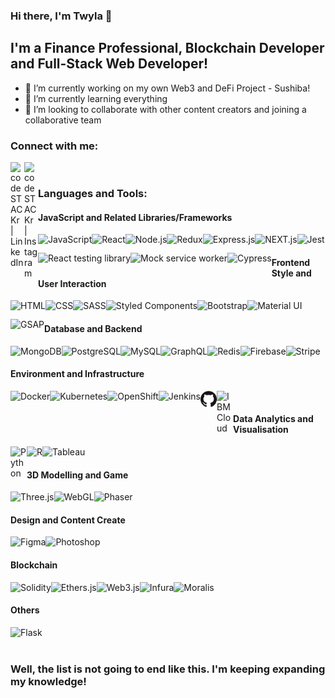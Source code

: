 ### Hi there, I'm Twyla 👋

## I'm a Finance Professional, Blockchain Developer and Full-Stack Web Developer!
- 🔭 I’m currently working on my own Web3 and DeFi Project - Sushiba!
- 🌱 I’m currently learning everything
- 👯 I’m looking to collaborate with other content creators and joining a collaborative team 


### Connect with me:
<a href="https://www.linkedin.com/in/weiyu-tang-297116186/" target="_blank" rel="noreferer" >
<img align="left" alt="codeSTACKr | LinkedIn" width="22px" src="https://cdn.jsdelivr.net/npm/simple-icons@v3/icons/linkedin.svg" />
</a>

<a href="https://www.instagram.com/twyla_weiyu_tang/" target="_blank" rel="noreferer" >
<img align="left" alt="codeSTACKr | Instagram" width="22px" src="https://cdn.jsdelivr.net/npm/simple-icons@v3/icons/instagram.svg" />
</a>
<br />

### Languages and Tools:
<h4>JavaScript and Related Libraries/Frameworks</h4>
<img align="left" alt="JavaScript" witdth="26" height="30" src="https://icon-library.com/images/javascript-icon-png/javascript-icon-png-23.jpg" />
<img align="left" alt="React" witdth="26" height="30" src="https://upload.wikimedia.org/wikipedia/commons/thumb/a/a7/React-icon.svg/1280px-React-icon.svg.png" />
<img align="left" alt="Node.js" witdth="26" height="30" src="https://upload.wikimedia.org/wikipedia/commons/thumb/d/d9/Node.js_logo.svg/1280px-Node.js_logo.svg.png" />
<img align="left" alt="Redux" witdth="26" height="30" src="https://cdn.worldvectorlogo.com/logos/redux.svg" />
<img align="left" alt="Express.js" witdth="26" height="30" src="https://upload.wikimedia.org/wikipedia/commons/6/64/Expressjs.png" />
<img align="left" alt="NEXT.js" witdth="26" height="30" src="https://upload.wikimedia.org/wikipedia/commons/thumb/8/8e/Nextjs-logo.svg/800px-Nextjs-logo.svg.png" />
<img align="left" alt="Jest" witdth="26" height="30" src="https://miro.medium.com/max/300/1*veOyRtKTPeoqC_VlWNUc5Q.png" />
<img align="left" alt="React testing library" witdth="26" height="30" src="https://raw.githubusercontent.com/testing-library/react-testing-library/main/other/goat.png" />
<img align="left" alt="Mock service worker" witdth="26" height="30" src="https://miro.medium.com/max/683/1*rjhoRgHMjPb7pvv1DvLEFg.png" />
<img align="left" alt="Cypress" witdth="26" height="30" src="https://s4-recruiting.cdn.greenhouse.io/external_greenhouse_job_boards/logos/400/113/000/original/logo_landscape_(1).png?1643756332" />

<br/>

<h4>Frontend Style and User Interaction </h4>
   <img align="left" alt="HTML" witdth="26" height="30" src="https://upload.wikimedia.org/wikipedia/commons/thumb/3/38/HTML5_Badge.svg/1024px-HTML5_Badge.svg.png" />
  <img align="left" alt="CSS" witdth="26" height="30" src="https://upload.wikimedia.org/wikipedia/commons/thumb/6/62/CSS3_logo.svg/240px-CSS3_logo.svg.png" />
  <img align="left" alt="SASS" witdth="26" height="30" src="https://upload.wikimedia.org/wikipedia/commons/thumb/9/96/Sass_Logo_Color.svg/1200px-Sass_Logo_Color.svg.png" />
  <img align="left" alt="Styled Components" witdth="26" height="30" src="https://raw.githubusercontent.com/styled-components/brand/master/styled-components.png" />
  <img align="left" alt="Bootstrap" witdth="26" height="30" src="https://upload.wikimedia.org/wikipedia/commons/thumb/b/b2/Bootstrap_logo.svg/512px-Bootstrap_logo.svg.png" />
  <img align="left" alt="Material UI" witdth="26" height="30" src="https://mui.com/static/logo.png" />
  <img align="left" alt="GSAP" witdth="26" height="30"
   src="https://greensock.com/uploads/monthly_2020_03/tweenmax.png.cf27916e926fbb328ff214f66b4c8429.png" />
  
 <br/>
  
 <h4>Database and Backend</h4>
  <img align="left" alt="MongoDB" witdth="26" height="30" src="https://cdn.worldvectorlogo.com/logos/mongodb-icon-1.svg" />
  <img align="left" alt="PostgreSQL" witdth="26" height="30" src="https://images.g2crowd.com/uploads/product/image/large_detail/large_detail_251be2af3ae607c45c14e816eaa1cf41/postgresql.png" />
  <img align="left" alt="MySQL" witdth="26" height="30" src="https://1000logos.net/wp-content/uploads/2020/08/MySQL-Logo.png" />
  <img align="left" alt="GraphQL" witdth="26" height="30" src="https://graphql.org/img/og-image.png" />
  <img align="left" alt="Redis" witdth="26" height="30" src="https://avatars.githubusercontent.com/u/1529926?s=200&v=4" />
  <img align="left" alt="Firebase" witdth="26" height="30" src="https://www.gstatic.com/devrel-devsite/prod/v3462c96ac67b219823d8a74cdbc490c2c319f90ecc3df183f872ce93dd06a4da/firebase/images/touchicon-180.png" />
  <img align="left" alt="Stripe" witdth="26" height="30" src="https://global-uploads.webflow.com/5ee101eb419db01a9ac4e36e/62334c4e1997f5320092b607_2560px-Stripe_Logo%2C_revised_2016.svg.png" />
  
  <br/>
 
 <h4>Environment and Infrastructure</h4>
 <img align="left" alt="Docker" witdth="26" height="30" src="https://www.docker.com/wp-content/uploads/2022/05/Docker_Temporary_Image_Google_Blue_1080x1080_v1.png" />
 <img align="left" alt="Kubernetes" witdth="26" height="30" src="https://d1.awsstatic.com/PAC/kuberneteslogo.eabc6359f48c8e30b7a138c18177f3fd39338e05.png" />
 <img align="left" alt="OpenShift" witdth="26" height="30" src="https://upload.wikimedia.org/wikipedia/commons/thumb/3/3a/OpenShift-LogoType.svg/1200px-OpenShift-LogoType.svg.png" />
 <img align="left" alt="Jenkins" witdth="26" height="30" src="https://miro.medium.com/max/1400/1*LOFbTP2SxXcFpM_qTsUSuw.png" />
 <img align="left" alt="GitHub" width="26" src="https://raw.githubusercontent.com/github/explore/78df643247d429f6cc873026c0622819ad797942/topics/github/github.png" />
 <img align="left" alt="IBM Cloud" width="26" src="https://upload.wikimedia.org/wikipedia/commons/thumb/2/24/IBM_Cloud_logo.png/250px-IBM_Cloud_logo.png" />
 
 <br/>
 
 <h4>Data Analytics and Visualisation</h4>
 <img align="left" alt="Python" width="26" src="https://upload.wikimedia.org/wikipedia/commons/thumb/c/c3/Python-logo-notext.svg/1024px-Python-logo-notext.svg.png" />
 <img align="left" alt="R" witdth="26" height="30" src="https://upload.wikimedia.org/wikipedia/commons/thumb/1/1b/R_logo.svg/724px-R_logo.svg.png" />
 <img align="left" alt="Tableau" witdth="26" height="30" src="https://upload.wikimedia.org/wikipedia/commons/4/4b/Tableau_Logo.png" />
 
 <br/>
 
 <h4>3D Modelling and Game</h4>
 <img align="left" alt="Three.js" witdth="26" height="30" src="http://ingenuitysoftwarelabs.com/wp-content/uploads/2022/08/three-js-logo.png" />
 <img align="left" alt="WebGL" witdth="26" height="30" src="https://upload.wikimedia.org/wikipedia/commons/thumb/2/25/WebGL_Logo.svg/1280px-WebGL_Logo.svg.png" />
 <img align="left" alt="Phaser" witdth="26" height="30" src="https://phaser.io/images/img.png" />
 
 <br/>
 
 <h4>Design and Content Create</h4>
 <img align="left" alt="Figma" witdth="26" height="30" src="https://upload.wikimedia.org/wikipedia/commons/3/33/Figma-logo.svg" />
 <img align="left" alt="Photoshop" witdth="26" height="30" src="https://cdn.pixabay.com/photo/2015/11/27/10/55/photoshop-1065296_1280.jpg" />

 <br/>
 
 <h4>Blockchain</h4>
 <img align="left" alt="Solidity" witdth="26" height="30" src="https://upload.wikimedia.org/wikipedia/commons/thumb/9/98/Solidity_logo.svg/1319px-Solidity_logo.svg.png" />
 <img align="left" alt="Ethers.js" witdth="26" height="30" src="https://21870089.fs1.hubspotusercontent-na1.net/hubfs/21870089/ethersjs.png" />
 <img align="left" alt="Web3.js" witdth="26" height="30" src="https://repository-images.githubusercontent.com/24655114/c71c5800-6a8c-11e9-9117-8ec357c9f69e" />
 <img align="left" alt="Infura" witdth="26" height="30" src="https://logovectorseek.com/wp-content/uploads/2019/11/infura-inc-logo-vector.png" />
 <img align="left" alt="Moralis" witdth="26" height="30" src="https://moralis.io/wp-content/uploads/2021/06/cropped-Moralis-Favicon-Glass.png" />
 
 <br/>
 
 <h4>Others</h4>
<img align="left" alt="Flask" witdth="26" height="30" src="https://seeklogo.com/images/F/flask-logo-44C507ABB7-seeklogo.com.png" />


<br><br>
### Well, the list is not going to end like this. I'm keeping expanding my knowledge!
